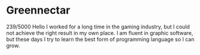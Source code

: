 # Greennectar
   239/5000 Hello I worked for a long time in the gaming industry, but I could not achieve the right result in my own place. I am fluent in graphic software, but these days I try to learn the best form of programming language so I can grow.
